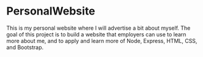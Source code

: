 # PersonalWebsite

This is my personal website where I will advertise a bit about myself. The goal of this project is to build a website that employers can use to learn more about me, and to apply and learn more of Node, Express, HTML, CSS, and Bootstrap. 

 